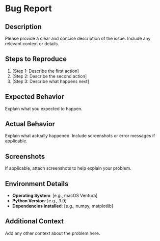# Bug Report

## Description
Please provide a clear and concise description of the issue. Include any relevant context or details.

## Steps to Reproduce
1. [Step 1: Describe the first action]
2. [Step 2: Describe the second action]
3. [Step 3: Describe what happens next]

## Expected Behavior
Explain what you expected to happen.

## Actual Behavior
Explain what actually happened. Include screenshots or error messages if applicable.

## Screenshots
If applicable, attach screenshots to help explain your problem.

## Environment Details
- **Operating System**: [e.g., macOS Ventura]
- **Python Version**: [e.g., 3.9]
- **Dependencies Installed**: [e.g., numpy, matplotlib]

## Additional Context
Add any other context about the problem here.
